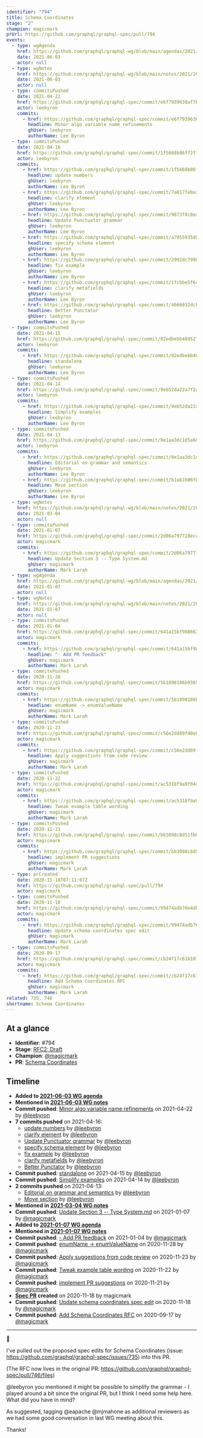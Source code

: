 ```yaml
---
identifier: "794"
title: Schema Coordinates
stage: "2"
champion: magicmark
prUrl: https://github.com/graphql/graphql-spec/pull/794
events:
  - type: wgAgenda
    href: https://github.com/graphql/graphql-wg/blob/main/agendas/2021/2021-06-03.md
    date: 2021-06-03
    actor: null
  - type: wgNotes
    href: https://github.com/graphql/graphql-wg/blob/main/notes/2021/2021-06-03.md
    date: 2021-06-03
    actor: null
  - type: commitsPushed
    date: 2021-04-22
    href: https://github.com/graphql/graphql-spec/commit/e6f7939630af7b33c6779eb5847ac3602c20da6a
    actor: leebyron
    commits:
      - href: https://github.com/graphql/graphql-spec/commit/e6f7939630af7b33c6779eb5847ac3602c20da6a
        headline: Minor algo variable name refinements
        ghUser: leebyron
        authorName: Lee Byron
  - type: commitsPushed
    date: 2021-04-16
    href: https://github.com/graphql/graphql-spec/commit/1f5668b86f72ff4e38724e1cff43f7e33f2fa7e4
    actor: leebyron
    commits:
      - href: https://github.com/graphql/graphql-spec/commit/1f5668b86f72ff4e38724e1cff43f7e33f2fa7e4
        headline: update numbers
        ghUser: leebyron
        authorName: Lee Byron
      - href: https://github.com/graphql/graphql-spec/commit/7a017fe0a34ab9bbf865ad48dd6cfdfb95f55e6d
        headline: clarify element
        ghUser: leebyron
        authorName: Lee Byron
      - href: https://github.com/graphql/graphql-spec/commit/9673f8c8ed1086d5e8ff197718f761e92a54a7e6
        headline: Update Punctuator grammar
        ghUser: leebyron
        authorName: Lee Byron
      - href: https://github.com/graphql/graphql-spec/commit/a7055935d8a94e34d0e2ae166cdd0db70638d447
        headline: specify schema element
        ghUser: leebyron
        authorName: Lee Byron
      - href: https://github.com/graphql/graphql-spec/commit/2992dc7998ae633f6ba2ab397eac33c4f94bc31a
        headline: fix example
        ghUser: leebyron
        authorName: Lee Byron
      - href: https://github.com/graphql/graphql-spec/commit/1fcbbe5f6ceb8bb816811c5f2fb2133a2a32f68f
        headline: clarify metafields
        ghUser: leebyron
        authorName: Lee Byron
      - href: https://github.com/graphql/graphql-spec/commit/4666032dcb39268338eafbd48d8a31ca7a725baf
        headline: Better Punctator
        ghUser: leebyron
        authorName: Lee Byron
  - type: commitsPushed
    date: 2021-04-15
    href: https://github.com/graphql/graphql-spec/commit/82edbebb489527ccb579a51fd6d517eb7e2e4436
    actor: leebyron
    commits:
      - href: https://github.com/graphql/graphql-spec/commit/82edbebb489527ccb579a51fd6d517eb7e2e4436
        headline: standalone
        ghUser: leebyron
        authorName: Lee Byron
  - type: commitsPushed
    date: 2021-04-14
    href: https://github.com/graphql/graphql-spec/commit/9eb52da22a7f2a699a1c37187ef44f7ef0517265
    actor: leebyron
    commits:
      - href: https://github.com/graphql/graphql-spec/commit/9eb52da22a7f2a699a1c37187ef44f7ef0517265
        headline: Simplify examples
        ghUser: leebyron
        authorName: Lee Byron
  - type: commitsPushed
    date: 2021-04-13
    href: https://github.com/graphql/graphql-spec/commit/0e1aa3dc1d5a603c02034cb30671a73d4cd92c43
    actor: leebyron
    commits:
      - href: https://github.com/graphql/graphql-spec/commit/0e1aa3dc1d5a603c02034cb30671a73d4cd92c43
        headline: Editorial on grammar and semantics
        ghUser: leebyron
        authorName: Lee Byron
      - href: https://github.com/graphql/graphql-spec/commit/b1ab1b06fbfa2cc2715314f484db23d07418681f
        headline: Move section
        ghUser: leebyron
        authorName: Lee Byron
  - type: wgNotes
    href: https://github.com/graphql/graphql-wg/blob/main/notes/2021/2021-03-04.md
    date: 2021-03-04
    actor: null
  - type: commitsPushed
    date: 2021-01-07
    href: https://github.com/graphql/graphql-spec/commit/2d06a797710eccaa5cd31aac90e64fc820cf7da1
    actor: magicmark
    commits:
      - href: https://github.com/graphql/graphql-spec/commit/2d06a797710eccaa5cd31aac90e64fc820cf7da1
        headline: Update Section 3 -- Type System.md
        ghUser: magicmark
        authorName: Mark Larah
  - type: wgAgenda
    href: https://github.com/graphql/graphql-wg/blob/main/agendas/2021/2021-01-07.md
    date: 2021-01-07
    actor: null
  - type: wgNotes
    href: https://github.com/graphql/graphql-wg/blob/main/notes/2021/2021-01-07.md
    date: 2021-01-07
    actor: null
  - type: commitsPushed
    date: 2021-01-04
    href: https://github.com/graphql/graphql-spec/commit/641a15bf988662076b1aaa6ccc7e581234af8db2
    actor: magicmark
    commits:
      - href: https://github.com/graphql/graphql-spec/commit/641a15bf988662076b1aaa6ccc7e581234af8db2
        headline: "- Add PR feedback"
        ghUser: magicmark
        authorName: Mark Larah
  - type: commitsPushed
    date: 2020-11-28
    href: https://github.com/graphql/graphql-spec/commit/5b1898186b93658fab2143642b0adb0a667896b6
    actor: magicmark
    commits:
      - href: https://github.com/graphql/graphql-spec/commit/5b1898186b93658fab2143642b0adb0a667896b6
        headline: enumName -> enumValueName
        ghUser: magicmark
        authorName: Mark Larah
  - type: commitsPushed
    date: 2020-11-23
    href: https://github.com/graphql/graphql-spec/commit/c56e2dd89f40e80ca1ffd4601a01e9b8ad74d770
    actor: magicmark
    commits:
      - href: https://github.com/graphql/graphql-spec/commit/c56e2dd89f40e80ca1ffd4601a01e9b8ad74d770
        headline: Apply suggestions from code review
        ghUser: magicmark
        authorName: Mark Larah
  - type: commitsPushed
    date: 2020-11-22
    href: https://github.com/graphql/graphql-spec/commit/ac5318f9a9f04d0f8dd03d3758d5ca2654f7f7d7
    actor: magicmark
    commits:
      - href: https://github.com/graphql/graphql-spec/commit/ac5318f9a9f04d0f8dd03d3758d5ca2654f7f7d7
        headline: Tweak example table wording
        ghUser: magicmark
        authorName: Mark Larah
  - type: commitsPushed
    date: 2020-11-21
    href: https://github.com/graphql/graphql-spec/commit/bb3098c8d51fb0a9e467171c3796689194846afa
    actor: magicmark
    commits:
      - href: https://github.com/graphql/graphql-spec/commit/bb3098c8d51fb0a9e467171c3796689194846afa
        headline: implement PR suggestions
        ghUser: magicmark
        authorName: Mark Larah
  - type: prCreated
    date: 2020-11-18T07:11:07Z
    href: https://github.com/graphql/graphql-spec/pull/794
    actor: magicmark
  - type: commitsPushed
    date: 2020-11-18
    href: https://github.com/graphql/graphql-spec/commit/99474adb76e4dbcc6a0b58590e8f9d7fe0569585
    actor: magicmark
    commits:
      - href: https://github.com/graphql/graphql-spec/commit/99474adb76e4dbcc6a0b58590e8f9d7fe0569585
        headline: Update schema coordinates spec edit
        ghUser: magicmark
        authorName: Mark Larah
  - type: commitsPushed
    date: 2020-09-17
    href: https://github.com/graphql/graphql-spec/commit/cb24f17c61b1015b22267d939e33dc21808bb3a9
    actor: magicmark
    commits:
      - href: https://github.com/graphql/graphql-spec/commit/cb24f17c61b1015b22267d939e33dc21808bb3a9
        headline: Add Schema Coordinates RFC
        ghUser: magicmark
        authorName: Mark Larah
related: 735, 746
shortname: Schema Coordinates
---
```


## At a glance

- **Identifier**: #794
- **Stage**: [RFC2: Draft](https://github.com/graphql/graphql-spec/blob/main/CONTRIBUTING.md#stage-2-draft)
- **Champion**: [@magicmark](https://github.com/magicmark)
- **PR**: [Schema Coordinates](https://github.com/graphql/graphql-spec/pull/794)

<!-- BEGIN_CUSTOM_TEXT -->



<!-- END_CUSTOM_TEXT -->

## Timeline

- **Added to [2021-06-03 WG agenda](https://github.com/graphql/graphql-wg/blob/main/agendas/2021/2021-06-03.md)**
- **Mentioned in [2021-06-03 WG notes](https://github.com/graphql/graphql-wg/blob/main/notes/2021/2021-06-03.md)**
- **Commit pushed**: [Minor algo variable name refinements](https://github.com/graphql/graphql-spec/commit/e6f7939630af7b33c6779eb5847ac3602c20da6a) on 2021-04-22 by [@leebyron](https://github.com/leebyron)
- **7 commits pushed** on 2021-04-16:
  - [update numbers](https://github.com/graphql/graphql-spec/commit/1f5668b86f72ff4e38724e1cff43f7e33f2fa7e4) by [@leebyron](https://github.com/leebyron)
  - [clarify element](https://github.com/graphql/graphql-spec/commit/7a017fe0a34ab9bbf865ad48dd6cfdfb95f55e6d) by [@leebyron](https://github.com/leebyron)
  - [Update Punctuator grammar](https://github.com/graphql/graphql-spec/commit/9673f8c8ed1086d5e8ff197718f761e92a54a7e6) by [@leebyron](https://github.com/leebyron)
  - [specify schema element](https://github.com/graphql/graphql-spec/commit/a7055935d8a94e34d0e2ae166cdd0db70638d447) by [@leebyron](https://github.com/leebyron)
  - [fix example](https://github.com/graphql/graphql-spec/commit/2992dc7998ae633f6ba2ab397eac33c4f94bc31a) by [@leebyron](https://github.com/leebyron)
  - [clarify metafields](https://github.com/graphql/graphql-spec/commit/1fcbbe5f6ceb8bb816811c5f2fb2133a2a32f68f) by [@leebyron](https://github.com/leebyron)
  - [Better Punctator](https://github.com/graphql/graphql-spec/commit/4666032dcb39268338eafbd48d8a31ca7a725baf) by [@leebyron](https://github.com/leebyron)
- **Commit pushed**: [standalone](https://github.com/graphql/graphql-spec/commit/82edbebb489527ccb579a51fd6d517eb7e2e4436) on 2021-04-15 by [@leebyron](https://github.com/leebyron)
- **Commit pushed**: [Simplify examples](https://github.com/graphql/graphql-spec/commit/9eb52da22a7f2a699a1c37187ef44f7ef0517265) on 2021-04-14 by [@leebyron](https://github.com/leebyron)
- **2 commits pushed** on 2021-04-13:
  - [Editorial on grammar and semantics](https://github.com/graphql/graphql-spec/commit/0e1aa3dc1d5a603c02034cb30671a73d4cd92c43) by [@leebyron](https://github.com/leebyron)
  - [Move section](https://github.com/graphql/graphql-spec/commit/b1ab1b06fbfa2cc2715314f484db23d07418681f) by [@leebyron](https://github.com/leebyron)
- **Mentioned in [2021-03-04 WG notes](https://github.com/graphql/graphql-wg/blob/main/notes/2021/2021-03-04.md)**
- **Commit pushed**: [Update Section 3 -- Type System.md](https://github.com/graphql/graphql-spec/commit/2d06a797710eccaa5cd31aac90e64fc820cf7da1) on 2021-01-07 by [@magicmark](https://github.com/magicmark)
- **Added to [2021-01-07 WG agenda](https://github.com/graphql/graphql-wg/blob/main/agendas/2021/2021-01-07.md)**
- **Mentioned in [2021-01-07 WG notes](https://github.com/graphql/graphql-wg/blob/main/notes/2021/2021-01-07.md)**
- **Commit pushed**: [- Add PR feedback](https://github.com/graphql/graphql-spec/commit/641a15bf988662076b1aaa6ccc7e581234af8db2) on 2021-01-04 by [@magicmark](https://github.com/magicmark)
- **Commit pushed**: [enumName -> enumValueName](https://github.com/graphql/graphql-spec/commit/5b1898186b93658fab2143642b0adb0a667896b6) on 2020-11-28 by [@magicmark](https://github.com/magicmark)
- **Commit pushed**: [Apply suggestions from code review](https://github.com/graphql/graphql-spec/commit/c56e2dd89f40e80ca1ffd4601a01e9b8ad74d770) on 2020-11-23 by [@magicmark](https://github.com/magicmark)
- **Commit pushed**: [Tweak example table wording](https://github.com/graphql/graphql-spec/commit/ac5318f9a9f04d0f8dd03d3758d5ca2654f7f7d7) on 2020-11-22 by [@magicmark](https://github.com/magicmark)
- **Commit pushed**: [implement PR suggestions](https://github.com/graphql/graphql-spec/commit/bb3098c8d51fb0a9e467171c3796689194846afa) on 2020-11-21 by [@magicmark](https://github.com/magicmark)
- **[Spec PR](https://github.com/graphql/graphql-spec/pull/794) created** on 2020-11-18 by magicmark
- **Commit pushed**: [Update schema coordinates spec edit](https://github.com/graphql/graphql-spec/commit/99474adb76e4dbcc6a0b58590e8f9d7fe0569585) on 2020-11-18 by [@magicmark](https://github.com/magicmark)
- **Commit pushed**: [Add Schema Coordinates RFC](https://github.com/graphql/graphql-spec/commit/cb24f17c61b1015b22267d939e33dc21808bb3a9) on 2020-09-17 by [@magicmark](https://github.com/magicmark)

<!-- VERBATIM -->

---

👋

I've pulled out the proposed spec edits for Schema Coordinates (issue: https://github.com/graphql/graphql-spec/issues/735) into this PR.

(The RFC now lives in the original PR: https://github.com/graphql/graphql-spec/pull/746/files)

@leebyron you mentioned it might be possible to simplify the grammar - I played around a bit since the original PR, but I think I need some help here. What did you have in mind?

As suggested, tagging @eapache @mjmahone as additional reviewers as we had some good conversation in last WG meeting about this.

Thanks!
